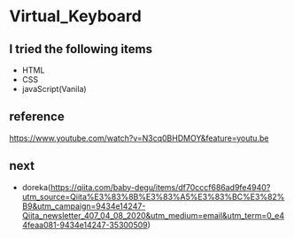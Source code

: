 # Virtual_Keyboard

## I tried the following items
- HTML
- CSS
- javaScript(Vanila)

## reference
https://www.youtube.com/watch?v=N3cq0BHDMOY&feature=youtu.be

## next
- doreka(https://qiita.com/baby-degu/items/df70cccf686ad9fe4940?utm_source=Qiita%E3%83%8B%E3%83%A5%E3%83%BC%E3%82%B9&utm_campaign=9434e14247-Qiita_newsletter_407_04_08_2020&utm_medium=email&utm_term=0_e44feaa081-9434e14247-35300509)
